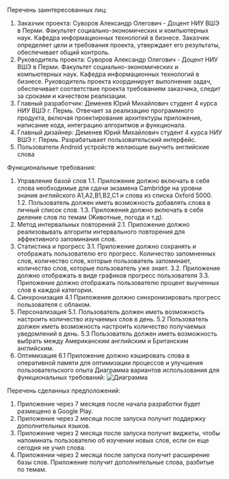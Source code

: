 Перечень заинтересованных лиц:
1. Заказчик проекта: Суворов Александр Олегович - Доцент НИУ ВШЭ в Перми. Факультет социально-экономических и компьютерных наук.  Кафедра информационных технологий в бизнесе.
Заказчик определяет цели и требования проекта, утверждает его результаты, обеспечивает общий контроль.
2. Руководитель проекта: Суворов Александр Олегович - Доцент НИУ ВШЭ в Перми. Факультет социально-экономических и компьютерных наук.  Кафедра информационных технологий в бизнесе.
Руководитель проекта координирует выполнение задач, обеспечивает соответствие проекта требованиям заказчика, следит за сроками и качеством реализации.
3.	Главный разработчик: Деменев Юрий Михайлович студент 4 курса НИУ ВШЭ г. Пермь.
Отвечает за реализацию программного продукта, включая проектирование архитектуры приложения, написание кода, интеграцию алгоритмов и функционала.
4.	Главный дизайнер: Деменев Юрий Михайлович студент 4 курса НИУ ВШЭ г. Пермь.
Разрабатывает пользовательский интерфейс.
5. Пользователи Android устройств желающие выучить английские слова

Функциональные требования:
1. Управление базой слов
1.1. Приложение должно включать в себя слова необходимые для сдачи экзамена Cambridge на уровни знания английского A1,A2,B1,B2,C1 и слова из списка Oxford 5000.
1.2. Пользователь должен иметь возможность добавлять слова в личный список слов.
1.3. Приложения должно включать в себя деление слов по темам (Животные, погода и т.д).
2. Метод интервальных повторений
2.1. Приложение должно реализовывать алгоритм интервального повторения для эффективного запоминания слов.
3. Статистика и прогресс
3.1. Приложение должно сохранять и отображать пользователю его прогресс. Количество запомненных слов, количество слов, которые пользователь запоминает, количество слов, которые пользователь уже знает.
3.2. Приложение должно отображать в виде графиков прогресс пользователя
3.3. Приложение должно отображать пользователю процент выученных слов в каждой категории.
4. Синхронизация
4.1 Приложения должно синхронизировать прогресс пользователя с облаком.
5. Персонализация
5.1. Пользователь должен иметь возможность настроить количество изучаемых слов в день.
5.2 Пользователь должен иметь возможность настроить количество получаемых уведомлений в день.
5.3 Пользователь должен иметь возможность выбрать между Американским английским и Британским английским.
6. Оптимизация
6.1 Приложение должно кэшировать слова в оперативной памяти для оптимизации процессов и улучшения пользовательского опыта
Диаграмма вариантов использования для функциональных требований: 
![Диаграмма](lab1.png "Подсказка")

Перечень сделанных предположений:
1.	Приложение через 7 месяцев после начала разработки будет размещено в Google Play.
2.	Приложение через 2 месяца после запуска получит поддержку дополнительных языков.
3.	Приложение через 2 месяца после запуска получит виджеты, чтобы напоминать пользователю об изучении новых слов, если он еще сегодня не учил слова.
4.	Приложении через 2 месяца после запуска получит расширение базы слов. Приложение получит дополнительные слова, разбитые по темам.
